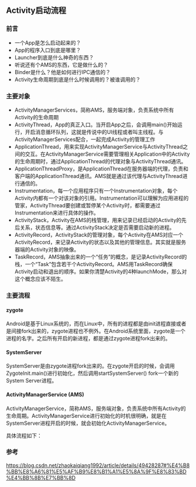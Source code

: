 ## Activity启动流程

### 前言

- 一个App是怎么启动起来的？
- App的程序入口到底是哪里？
- Launcher到底是什么神奇的东西？
- 听说还有个AMS的东西，它是做什么的？
- Binder是什么？他是如何进行IPC通信的？
- Activity生命周期到底是什么时候调用的？被谁调用的？

### 主要对象

- ActivityManagerServices，简称AMS，服务端对象，负责系统中所有Activity的生命周期
- ActivityThread，App的真正入口。当开启App之后，会调用main()开始运行，开启消息循环队列，这就是传说中的UI线程或者叫主线程。与ActivityManagerServices配合，一起完成Activity的管理工作
- ApplicationThread，用来实现ActivityManagerService与ActivityThread之间的交互。在ActivityManagerService需要管理相关Application中的Activity的生命周期时，通过ApplicationThread的代理对象与ActivityThread通讯。
- ApplicationThreadProxy，是ApplicationThread在服务器端的代理，负责和客户端的ApplicationThread通讯。AMS就是通过该代理与ActivityThread进行通信的。
- Instrumentation，每一个应用程序只有一个Instrumentation对象，每个Activity内都有一个对该对象的引用。Instrumentation可以理解为应用进程的管家，ActivityThread要创建或暂停某个Activity时，都需要通过Instrumentation来进行具体的操作。
- ActivityStack，Activity在AMS的栈管理，用来记录已经启动的Activity的先后关系，状态信息等。通过ActivityStack决定是否需要启动新的进程。
- ActivityRecord，ActivityStack的管理对象，每个Activity在AMS对应一个ActivityRecord，来记录Activity的状态以及其他的管理信息。其实就是服务器端的Activity对象的映像。
- TaskRecord，AMS抽象出来的一个“任务”的概念，是记录ActivityRecord的栈，一个“Task”包含若干个ActivityRecord。AMS用TaskRecord确保Activity启动和退出的顺序。如果你清楚Activity的4种launchMode，那么对这个概念应该不陌生。

### 主要流程

#### zygote

Android是基于Linux系统的，而在Linux中，所有的进程都是由init进程直接或者是间接fork出来的，zygote进程也不例外。在Android系统里面，zygote是一个进程的名字。之后所有开启的新进程，都是通过zygote进程fork出来的。

#### SystemServer

SystemServer是由zygote进程fork出来的。在zygote开启的时候，会调用ZygoteInit.main()进行初始化，然后调用startSystemServer() fork一个新的System Server进程。

#### ActivityManagerService (AMS)

ActivityManagerService，简称AMS，服务端对象，负责系统中所有Activity的生命周期。ActivityManagerService进行初始化的时机很明确，就是在SystemServer进程开启的时候，就会初始化ActivityManagerService。

具体流程如下：





### 参考

https://blog.csdn.net/zhaokaiqiang1992/article/details/49428287#%E4%B8%BB%E8%A6%81%E5%AF%B9%E8%B1%A1%E5%8A%9F%E8%83%BD%E4%BB%8B%E7%BB%8D


